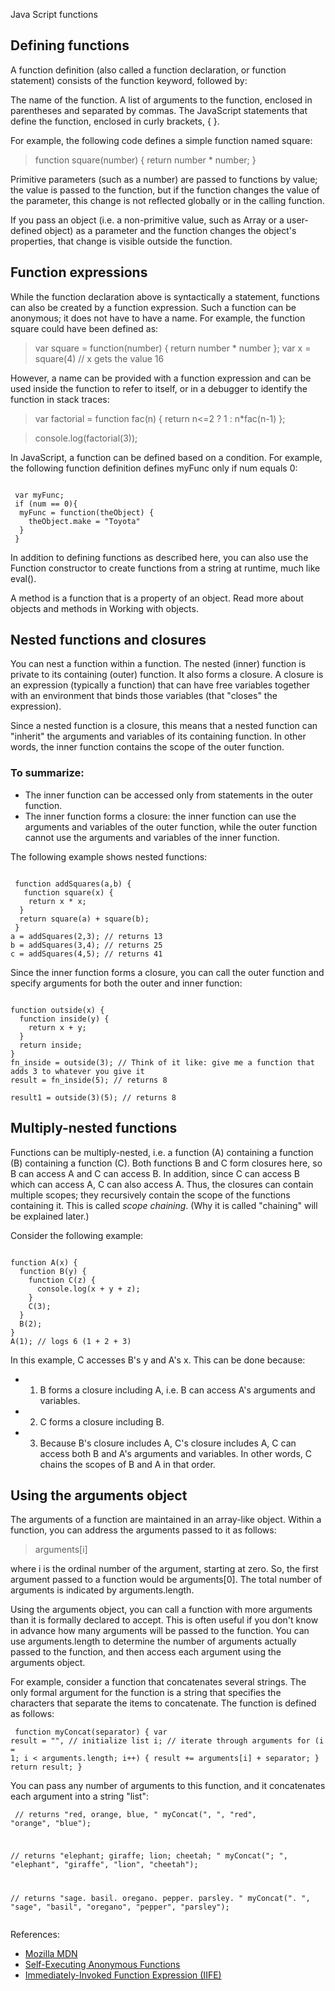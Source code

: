 Java Script functions

## Defining functions

A function definition (also called a function declaration, or function statement) consists of the function keyword, followed by:

The name of the function.
A list of arguments to the function, enclosed in parentheses and separated by commas.
The JavaScript statements that define the function, enclosed in curly brackets, { }.

For example, the following code defines a simple function named square:

> function square(number) {
>  return number * number;
> }

Primitive parameters (such as a number) are passed to functions by value; the value is passed to the function, but if the function changes the value of the parameter, this change is not reflected globally or in the calling function.

If you pass an object (i.e. a non-primitive value, such as Array or a user-defined object) as a parameter and the function changes the object's properties, that change is visible outside the function.


## Function expressions

While the function declaration above is syntactically a statement, functions can also be created by a function expression. Such a function can be anonymous; it does not have to have a name. For example, the function square could have been defined as:

> var square = function(number) { return number * number };
> var x = square(4) // x gets the value 16

However, a name can be provided with a function expression and can be used inside the function to refer to itself, or in a debugger to identify the function in stack traces:

> var factorial = function fac(n) { return n<=2 ? 1 : n*fac(n-1) };

> console.log(factorial(3));

In JavaScript, a function can be defined based on a condition. For example, the following function definition defines myFunc only if num equals 0:
<pre><code>
 var myFunc;
 if (num == 0){
  myFunc = function(theObject) {
    theObject.make = "Toyota"
  }
 }
</code></pre>

In addition to defining functions as described here, you can also use the Function constructor to create functions from a string at runtime, much like eval().

A method is a function that is a property of an object. Read more about objects and methods in Working with objects.

## Nested functions and closures
You can nest a function within a function. The nested (inner) function is private to its containing (outer) function. It also forms a closure. A closure is an expression (typically a function) that can have free variables together with an environment that binds those variables (that "closes" the expression).

Since a nested function is a closure, this means that a nested function can "inherit" the arguments and variables of its containing function. In other words, the inner function contains the scope of the outer function.

### To summarize:

* The inner function can be accessed only from statements in the outer function.
* The inner function forms a closure: the inner function can use the arguments and variables of the outer function, while the outer function cannot use the arguments and variables of the inner function.

The following example shows nested functions:
<pre><code>
 function addSquares(a,b) {
   function square(x) {
    return x * x;
  }
  return square(a) + square(b);
 }
a = addSquares(2,3); // returns 13
b = addSquares(3,4); // returns 25
c = addSquares(4,5); // returns 41
</code></pre>


Since the inner function forms a closure, you can call the outer function and specify arguments for both the outer and inner function:
<pre><code>
function outside(x) {
  function inside(y) {
    return x + y;
  }
  return inside;
}
fn_inside = outside(3); // Think of it like: give me a function that adds 3 to whatever you give it
result = fn_inside(5); // returns 8

result1 = outside(3)(5); // returns 8
</code></pre>


## Multiply-nested functions

Functions can be multiply-nested, i.e. a function (A) containing a function (B) containing a function (C). Both functions B and C form closures here, so B can access A and C can access B. In addition, since C can access B which can access A, C can also access A. Thus, the closures can contain multiple scopes; they recursively contain the scope of the functions containing it. This is called *scope chaining*. (Why it is called "chaining" will be explained later.)

Consider the following example:
<pre><code>
function A(x) {
  function B(y) {
    function C(z) {
      console.log(x + y + z);
    }
    C(3);
  }
  B(2);
}
A(1); // logs 6 (1 + 2 + 3)
</code></pre>

In this example, C accesses B's y and A's x. This can be done because:

* 1. B forms a closure including A, i.e. B can access A's arguments and variables.
* 2. C forms a closure including B.
* 3. Because B's closure includes A, C's closure includes A, C can access both B and A's arguments and variables. In other words, C chains the scopes of B and A in that order.


## Using the arguments object
The arguments of a function are maintained in an array-like object. Within a function, you can address the arguments passed to it as follows:

> arguments[i]

where i is the ordinal number of the argument, starting at zero. So, the first argument passed to a function would be arguments[0]. The total number of arguments is indicated by arguments.length.

Using the arguments object, you can call a function with more arguments than it is formally declared to accept. This is often useful if you don't know in advance how many arguments will be passed to the function. You can use arguments.length to determine the number of arguments actually passed to the function, and then access each argument using the arguments object.

For example, consider a function that concatenates several strings. The only formal argument for the function is a string that specifies the characters that separate the items to concatenate. The function is defined as follows:
<code><pre>
function myConcat(separator) {
   var result = "", // initialize list
       i;
   // iterate through arguments
   for (i = 1; i < arguments.length; i++) {
      result += arguments[i] + separator;
   }
   return result;
}
</code></pre>

You can pass any number of arguments to this function, and it concatenates each argument into a string "list":

<code><pre>
// returns "red, orange, blue, "
myConcat(", ", "red", "orange", "blue");

// returns "elephant; giraffe; lion; cheetah; "
myConcat("; ", "elephant", "giraffe", "lion", "cheetah");

// returns "sage. basil. oregano. pepper. parsley. "
myConcat(". ", "sage", "basil", "oregano", "pepper", "parsley");
</code></pre>

References:
* [Mozilla MDN](https://developer.mozilla.org/en-US/docs/Web/JavaScript/Guide/Functions)
* [Self-Executing Anonymous Functions](http://markdalgleish.com/2011/03/self-executing-anonymous-functions/)
* [Immediately-Invoked Function Expression (IIFE)](http://benalman.com/news/2010/11/immediately-invoked-function-expression/)


